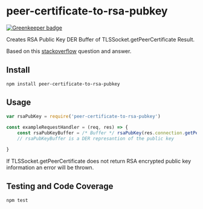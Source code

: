 # peer-certificate-to-rsa-pubkey

[![Greenkeeper badge](https://badges.greenkeeper.io/nicolindemann/peer-certificate-to-rsa-pubkey.svg)](https://greenkeeper.io/)

Creates RSA Public Key DER Buffer of TLSSocket.getPeerCertificate Result.

Based on this [stackoverflow](https://stackoverflow.com/questions/18835132/xml-to-pem-in-node-js) question and answer.

## Install ##
```
npm install peer-certificate-to-rsa-pubkey
```

## Usage ##
``` javascript
var rsaPubKey = require('peer-certificate-to-rsa-pubkey')
 
const exampleRequestHandler = (req, res) => {
    const rsaPubKeyBuffer = /* Buffer */ rsaPubKey(res.connection.getPeerCertificate())
    // rsaPubKeyBuffer is a DER represantion of the public key

}
```

If TLSSocket.getPeerCertificate does not return RSA encrypted 
public key information an error will be thrown.

## Testing and Code Coverage ##
```javascript
npm test
```